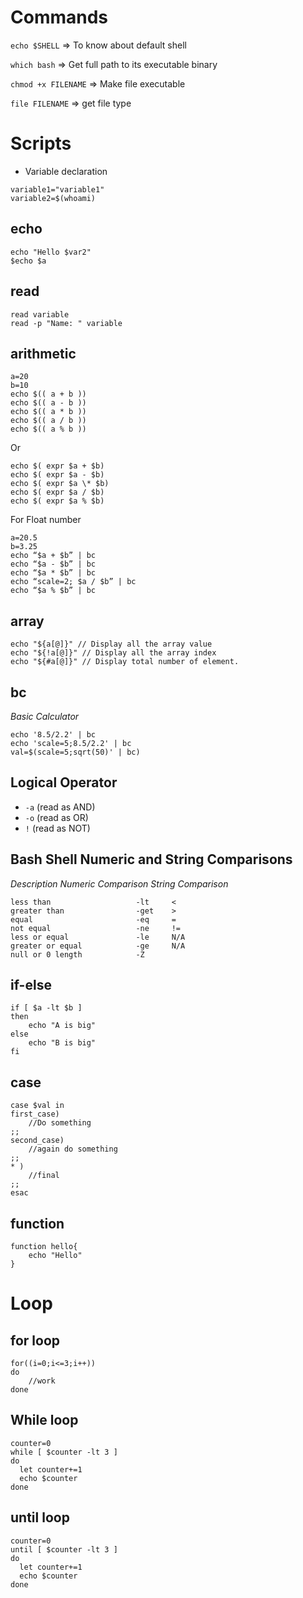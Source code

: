 # Commands
`echo $SHELL` => To know about default shell

`which bash` 	=> Get full path to its executable binary

`chmod +x FILENAME` => Make file executable

`file FILENAME` => get file type


# Scripts

* Variable declaration
```
variable1="variable1"
variable2=$(whoami)
```
## echo

```
echo "Hello $var2"
$echo $a
```

## read

```
read variable
read -p "Name: " variable
```

## arithmetic

```
a=20
b=10
echo $(( a + b ))
echo $(( a - b ))
echo $(( a * b ))
echo $(( a / b ))
echo $(( a % b ))
```

Or

```
echo $( expr $a + $b)
echo $( expr $a - $b)
echo $( expr $a \* $b)
echo $( expr $a / $b)
echo $( expr $a % $b)
```

For Float number

```
a=20.5
b=3.25
echo “$a + $b” | bc
echo “$a - $b” | bc
echo “$a * $b” | bc
echo “scale=2; $a / $b” | bc
echo “$a % $b” | bc
```

## array

```
echo "${a[@]}" // Display all the array value
echo "${!a[@]}" // Display all the array index
echo "${#a[@]}" // Display total number of element.
```

## bc
*Basic Calculator*
```
echo '8.5/2.2' | bc
echo 'scale=5;8.5/2.2' | bc
val=$(scale=5;sqrt(50)' | bc)
```

## Logical Operator

* `-a` (read as AND)
* `-o` (read as OR)
* `!` (read as NOT)


## Bash Shell Numeric and String Comparisons
*Description	Numeric Comparison	String Comparison*
```
less than					-lt		<
greater than	    		-get	>
equal						-eq		=
not equal					-ne		!=
less or equal				-le		N/A
greater or equal			-ge		N/A
null or 0 length			-Z
```

## if-else

```
if [ $a -lt $b ]
then
	echo "A is big"
else
	echo "B is big"
fi
```

## case

```
case $val in
first_case)
	//Do something
;;
second_case)
	//again do something
;;
* )
	//final
;;
esac
```

## function

```
function hello{
	echo "Hello"
}
```

# Loop

## for loop

```
for((i=0;i<=3;i++))
do
	//work
done
```

## While loop

```
counter=0
while [ $counter -lt 3 ]
do
  let counter+=1
  echo $counter
done
```

## until loop

```
counter=0
until [ $counter -lt 3 ]
do
  let counter+=1
  echo $counter
done
```